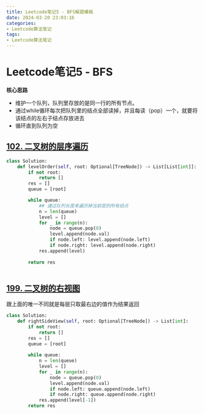 ```yaml
---
title: Leetcode笔记5 - BFS解题模板
date: 2024-03-20 23:03:16
categories: 
- Leetcode算法笔记
tags: 
- Leetcode算法笔记
---
```


# Leetcode笔记5 - BFS

**核心思路**

- 维护一个队列，队列里存放的是同一行的所有节点。
- 通过while循环每次把队列里的结点全部读掉，并且每读（pop）一个，就要将该结点的左右子结点存放进去
- 循环直到队列为空



## [102. 二叉树的层序遍历](https://leetcode.cn/problems/binary-tree-level-order-traversal/)

```python
class Solution:
    def levelOrder(self, root: Optional[TreeNode]) -> List[List[int]]:
        if not root:
            return []
        res = []
        queue = [root]

        while queue:
            ## 通过队列长度来遍历掉当前层的所有结点
            n = len(queue)
            level = []
            for _ in range(n):
	            node = queue.pop(0)
                level.append(node.val)
                if node.left: level.append(node.left)
                if node.right: level.append(node.right)
            res.append(level)
            
        return res
            
```



## [199. 二叉树的右视图](https://leetcode.cn/problems/binary-tree-right-side-view/)

跟上面的唯一不同就是每层只取最右边的值作为结果返回

```python
class Solution:
    def rightSideView(self, root: Optional[TreeNode]) -> List[int]:
        if not root:
            return []
        res = []
        queue = [root]
        
        while queue:
            n = len(queue)
            level = []
            for _ in range(n):
                node = queue.pop(0)
                level.append(node.val)
                if node.left: queue.append(node.left)
                if node.right: queue.append(node.right)
            res.append(level[-1])
        return res
```

